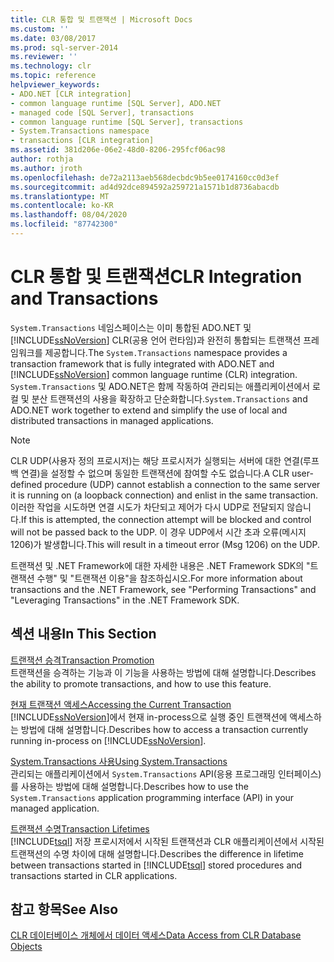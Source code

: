 ```yaml
---
title: CLR 통합 및 트랜잭션 | Microsoft Docs
ms.custom: ''
ms.date: 03/08/2017
ms.prod: sql-server-2014
ms.reviewer: ''
ms.technology: clr
ms.topic: reference
helpviewer_keywords:
- ADO.NET [CLR integration]
- common language runtime [SQL Server], ADO.NET
- managed code [SQL Server], transactions
- common language runtime [SQL Server], transactions
- System.Transactions namespace
- transactions [CLR integration]
ms.assetid: 381d206e-06e2-48d0-8206-295fcf06ac98
author: rothja
ms.author: jroth
ms.openlocfilehash: de72a2113aeb568decbdc9b5ee0174160cc0d3ef
ms.sourcegitcommit: ad4d92dce894592a259721a1571b1d8736abacdb
ms.translationtype: MT
ms.contentlocale: ko-KR
ms.lasthandoff: 08/04/2020
ms.locfileid: "87742300"
---
```

# <a name="clr-integration-and-transactions"></a><span data-ttu-id="a3ceb-102">CLR 통합 및 트랜잭션</span><span class="sxs-lookup"><span data-stu-id="a3ceb-102">CLR Integration and Transactions</span></span>
  <span data-ttu-id="a3ceb-103">`System.Transactions` 네임스페이스는 이미 통합된 ADO.NET 및 [!INCLUDE[ssNoVersion](../../includes/ssnoversion-md.md)] CLR(공용 언어 런타임)과 완전히 통합되는 트랜잭션 프레임워크를 제공합니다.</span><span class="sxs-lookup"><span data-stu-id="a3ceb-103">The `System.Transactions` namespace provides a transaction framework that is fully integrated with ADO.NET and [!INCLUDE[ssNoVersion](../../includes/ssnoversion-md.md)] common language runtime (CLR) integration.</span></span> <span data-ttu-id="a3ceb-104">`System.Transactions` 및 ADO.NET은 함께 작동하여 관리되는 애플리케이션에서 로컬 및 분산 트랜잭션의 사용을 확장하고 단순화합니다.</span><span class="sxs-lookup"><span data-stu-id="a3ceb-104">`System.Transactions` and ADO.NET work together to extend and simplify the use of local and distributed transactions in managed applications.</span></span>  
  
> [!NOTE]  
>  <span data-ttu-id="a3ceb-105">CLR UDP(사용자 정의 프로시저)는 해당 프로시저가 실행되는 서버에 대한 연결(루프백 연결)을 설정할 수 없으며 동일한 트랜잭션에 참여할 수도 없습니다.</span><span class="sxs-lookup"><span data-stu-id="a3ceb-105">A CLR user-defined procedure (UDP) cannot establish a connection to the same server it is running on (a loopback connection) and enlist in the same transaction.</span></span> <span data-ttu-id="a3ceb-106">이러한 작업을 시도하면 연결 시도가 차단되고 제어가 다시 UDP로 전달되지 않습니다.</span><span class="sxs-lookup"><span data-stu-id="a3ceb-106">If this is attempted, the connection attempt will be blocked and control will not be passed back to the UDP.</span></span> <span data-ttu-id="a3ceb-107">이 경우 UDP에서 시간 초과 오류(메시지 1206)가 발생합니다.</span><span class="sxs-lookup"><span data-stu-id="a3ceb-107">This will result in a timeout error (Msg 1206) on the UDP.</span></span>  
  
 <span data-ttu-id="a3ceb-108">트랜잭션 및 .NET Framework에 대한 자세한 내용은 .NET Framework SDK의 "트랜잭션 수행" 및 "트랜잭션 이용"을 참조하십시오.</span><span class="sxs-lookup"><span data-stu-id="a3ceb-108">For more information about transactions and the .NET Framework, see "Performing Transactions" and "Leveraging Transactions" in the .NET Framework SDK.</span></span>  
  
## <a name="in-this-section"></a><span data-ttu-id="a3ceb-109">섹션 내용</span><span class="sxs-lookup"><span data-stu-id="a3ceb-109">In This Section</span></span>  
 [<span data-ttu-id="a3ceb-110">트랜잭션 승격</span><span class="sxs-lookup"><span data-stu-id="a3ceb-110">Transaction Promotion</span></span>](transaction-promotion.md)  
 <span data-ttu-id="a3ceb-111">트랜잭션을 승격하는 기능과 이 기능을 사용하는 방법에 대해 설명합니다.</span><span class="sxs-lookup"><span data-stu-id="a3ceb-111">Describes the ability to promote transactions, and how to use this feature.</span></span>  
  
 [<span data-ttu-id="a3ceb-112">현재 트랜잭션 액세스</span><span class="sxs-lookup"><span data-stu-id="a3ceb-112">Accessing the Current Transaction</span></span>](accessing-the-current-transaction.md)  
 <span data-ttu-id="a3ceb-113">[!INCLUDE[ssNoVersion](../../includes/ssnoversion-md.md)]에서 현재 in-process으로 실행 중인 트랜잭션에 액세스하는 방법에 대해 설명합니다.</span><span class="sxs-lookup"><span data-stu-id="a3ceb-113">Describes how to access a transaction currently running in-process on [!INCLUDE[ssNoVersion](../../includes/ssnoversion-md.md)].</span></span>  
  
 [<span data-ttu-id="a3ceb-114">System.Transactions 사용</span><span class="sxs-lookup"><span data-stu-id="a3ceb-114">Using System.Transactions</span></span>](../native-client-ole-db-transactions/transactions.md)  
 <span data-ttu-id="a3ceb-115">관리되는 애플리케이션에서 `System.Transactions` API(응용 프로그래밍 인터페이스)를 사용하는 방법에 대해 설명합니다.</span><span class="sxs-lookup"><span data-stu-id="a3ceb-115">Describes how to use the `System.Transactions` application programming interface (API) in your managed application.</span></span>  
  
 [<span data-ttu-id="a3ceb-116">트랜잭션 수명</span><span class="sxs-lookup"><span data-stu-id="a3ceb-116">Transaction Lifetimes</span></span>](transaction-lifetimes.md)  
 <span data-ttu-id="a3ceb-117">[!INCLUDE[tsql](../../includes/tsql-md.md)] 저장 프로시저에서 시작된 트랜잭션과 CLR 애플리케이션에서 시작된 트랜잭션의 수명 차이에 대해 설명합니다.</span><span class="sxs-lookup"><span data-stu-id="a3ceb-117">Describes the difference in lifetime between transactions started in [!INCLUDE[tsql](../../includes/tsql-md.md)] stored procedures and transactions started in CLR applications.</span></span>  
  
## <a name="see-also"></a><span data-ttu-id="a3ceb-118">참고 항목</span><span class="sxs-lookup"><span data-stu-id="a3ceb-118">See Also</span></span>  
 [<span data-ttu-id="a3ceb-119">CLR 데이터베이스 개체에서 데이터 액세스</span><span class="sxs-lookup"><span data-stu-id="a3ceb-119">Data Access from CLR Database Objects</span></span>](../clr-integration/data-access/data-access-from-clr-database-objects.md)  
  
  

